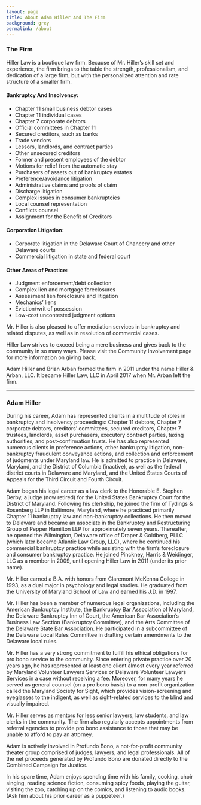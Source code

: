 ```yaml
---
layout: page
title: About Adam Hiller And The Firm
background: grey
permalink: /about
---
```

### The Firm
Hiller Law is a boutique law firm. Because of Mr. Hiller’s skill set and experience, the firm brings to the table the strength, professionalism, and dedication of a large firm, but with the personalized attention and rate structure of a smaller firm.

#### Bankruptcy And Insolvency:
* Chapter 11 small business debtor cases
* Chapter 11 individual cases
* Chapter 7 corporate debtors
* Official committees in Chapter 11
* Secured creditors, such as banks
* Trade vendors
* Lessors, landlords, and contract parties
* Other unsecured creditors
* Former and present employees of the debtor
* Motions for relief from the automatic stay
* Purchasers of assets out of bankruptcy estates
* Preference/avoidance litigation
* Administrative claims and proofs of claim
* Discharge litigation
* Complex issues in consumer bankruptcies
* Local counsel representation
* Conflicts counsel
* Assignment for the Benefit of Creditors

#### Corporation Litigation:
* Corporate litigation in the Delaware Court of Chancery and other Delaware courts
* Commercial litigation in state and federal court

#### Other Areas of Practice:
* Judgment enforcement/debt collection
* Complex lien and mortgage foreclosures
* Assessment lien foreclosure and litigation
* Mechanics’ liens
* Eviction/writ of possession
* Low-cost uncontested judgment options

Mr. Hiller is also pleased to offer mediation services in bankruptcy and related disputes, as well as in resolution of commercial cases.

Hiller Law strives to exceed being a mere business and gives back to the community in so many ways. Please visit the Community Involvement page for more information on giving back.

Adam Hiller and Brian Arban formed the firm in 2011 under the name Hiller & Arban, LLC. It became Hiller Law, LLC in April 2017 when Mr. Arban left the firm.

---

### Adam Hiller
During his career, Adam has represented clients in a multitude of roles in bankruptcy and insolvency proceedings: Chapter 11 debtors, Chapter 7 corporate debtors, creditors’ committees, secured creditors, Chapter 7 trustees, landlords, asset purchasers, executory contract parties, taxing authorities, and post-confirmation trusts. He has also represented numerous clients in preference actions, other bankruptcy litigation, non-bankruptcy fraudulent conveyance actions, and collection and enforcement of judgments under Maryland law. He is admitted to practice in Delaware, Maryland, and the District of Columbia (inactive), as well as the federal district courts in Delaware and Maryland, and the United States Courts of Appeals for the Third Circuit and Fourth Circuit.

Adam began his legal career as a law clerk to the Honorable E. Stephen Derby, a judge (now retired) for the United States Bankruptcy Court for the District of Maryland. Following his clerkship, he joined the firm of Tydings & Rosenberg LLP in Baltimore, Maryland, where he practiced primarily Chapter 11 bankruptcy law and non-bankruptcy collections. He then moved to Delaware and became an associate in the Bankruptcy and Restructuring Group of Pepper Hamilton LLP for approximately seven years. Thereafter, he opened the Wilmington, Delaware office of Draper & Goldberg, PLLC (which later became Atlantic Law Group, LLC), where he continued his commercial bankruptcy practice while assisting with the firm’s foreclosure and consumer bankruptcy practice. He joined Pinckney, Harris & Weidinger, LLC as a member in 2009, until opening Hiller Law in 2011 (under its prior name).

Mr. Hiller earned a B.A. with honors from Claremont McKenna College in 1993, as a dual major in psychology and legal studies. He graduated from the University of Maryland School of Law and earned his J.D. in 1997.

Mr. Hiller has been a member of numerous legal organizations, including the American Bankruptcy Institute, the Bankruptcy Bar Association of Maryland, the Delaware Bankruptcy Inn of Court, the American Bar Association’s Business Law Section (Bankruptcy Committee), and the Arts Committee of the Delaware State Bar Association. He participated in a subcommittee of the Delaware Local Rules Committee in drafting certain amendments to the Delaware local rules.

Mr. Hiller has a very strong commitment to fulfill his ethical obligations for pro bono service to the community. Since entering private practice over 20 years ago, he has represented at least one client almost every year referred by Maryland Volunteer Lawyers Services or Delaware Volunteer Lawyers Services in a case without receiving a fee. Moreover, for many years he served as general counsel (on a pro bono basis) to a non-profit organization called the Maryland Society for Sight, which provides vision-screening and eyeglasses to the indigent, as well as sight-related services to the blind and visually impaired.

Mr. Hiller serves as mentors for less senior lawyers, law students, and law clerks in the community. The firm also regularly accepts appointments from referral agencies to provide pro bono assistance to those that may be unable to afford to pay an attorney.

Adam is actively involved in Profundo Bono, a not-for-profit community theater group comprised of judges, lawyers, and legal professionals. All of the net proceeds generated by Profundo Bono are donated directly to the Combined Campaign for Justice.

In his spare time, Adam enjoys spending time with his family, cooking, choir singing, reading science fiction, consuming spicy foods, playing the guitar, visiting the zoo, catching up on the comics, and listening to audio books. (Ask him about his prior career as a puppeteer.)

